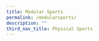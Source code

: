 ```yaml
---
title: Modular Sports
permalink: /modularsports/
description: ""
third_nav_title: Physical Sports
---
```


